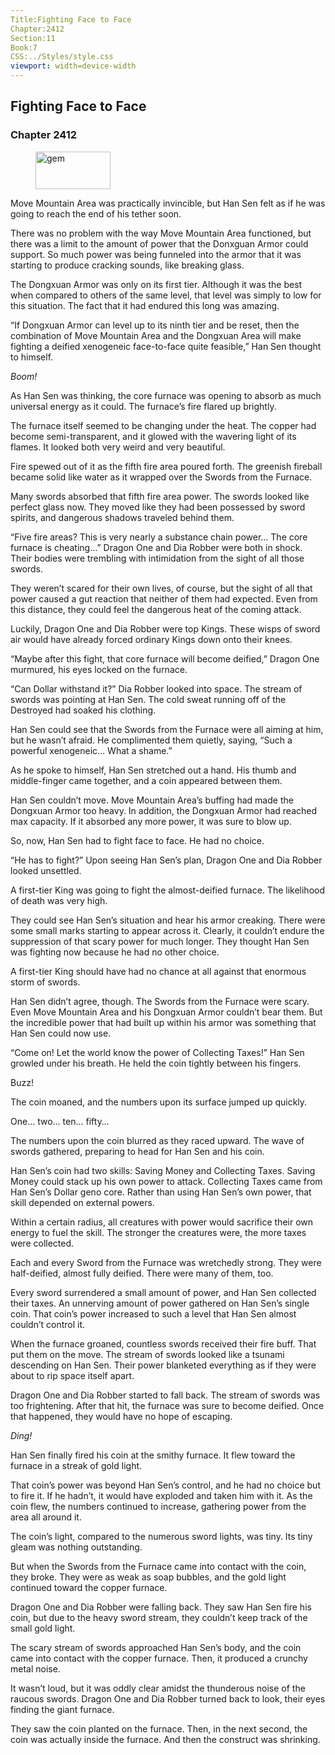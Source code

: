 ```yaml
---
Title:Fighting Face to Face 
Chapter:2412 
Section:11 
Book:7 
CSS:../Styles/style.css 
viewport: width=device-width
---
```

  
## Fighting Face to Face
### Chapter 2412
  
<figure>
	<img src="../Images/gem.gif" alt="gem" id="gem" width="120" height="60" />
</figure>
  

  
Move Mountain Area was practically invincible, but Han Sen felt as if he was going to reach the end of his tether soon.

There was no problem with the way Move Mountain Area functioned, but there was a limit to the amount of power that the Donxguan Armor could support. So much power was being funneled into the armor that it was starting to produce cracking sounds, like breaking glass.

The Dongxuan Armor was only on its first tier. Although it was the best when compared to others of the same level, that level was simply to low for this situation. The fact that it had endured this long was amazing.

“If Dongxuan Armor can level up to its ninth tier and be reset, then the combination of Move Mountain Area and the Dongxuan Area will make fighting a deified xenogeneic face-to-face quite feasible,” Han Sen thought to himself.

*Boom!*

As Han Sen was thinking, the core furnace was opening to absorb as much universal energy as it could. The furnace’s fire flared up brightly.

The furnace itself seemed to be changing under the heat. The copper had become semi-transparent, and it glowed with the wavering light of its flames. It looked both very weird and very beautiful.

Fire spewed out of it as the fifth fire area poured forth. The greenish fireball became solid like water as it wrapped over the Swords from the Furnace.

Many swords absorbed that fifth fire area power. The swords looked like perfect glass now. They moved like they had been possessed by sword spirits, and dangerous shadows traveled behind them.

“Five fire areas? This is very nearly a substance chain power… The core furnace is cheating…” Dragon One and Dia Robber were both in shock. Their bodies were trembling with intimidation from the sight of all those swords.

They weren’t scared for their own lives, of course, but the sight of all that power caused a gut reaction that neither of them had expected. Even from this distance, they could feel the dangerous heat of the coming attack.

Luckily, Dragon One and Dia Robber were top Kings. These wisps of sword air would have already forced ordinary Kings down onto their knees.

“Maybe after this fight, that core furnace will become deified,” Dragon One murmured, his eyes locked on the furnace.

“Can Dollar withstand it?” Dia Robber looked into space. The stream of swords was pointing at Han Sen. The cold sweat running off of the Destroyed had soaked his clothing.

Han Sen could see that the Swords from the Furnace were all aiming at him, but he wasn’t afraid. He complimented them quietly, saying, “Such a powerful xenogeneic… What a shame.”

As he spoke to himself, Han Sen stretched out a hand. His thumb and middle-finger came together, and a coin appeared between them.

Han Sen couldn’t move. Move Mountain Area’s buffing had made the Dongxuan Armor too heavy. In addition, the Dongxuan Armor had reached max capacity. If it absorbed any more power, it was sure to blow up.

So, now, Han Sen had to fight face to face. He had no choice.

“He has to fight?” Upon seeing Han Sen’s plan, Dragon One and Dia Robber looked unsettled.

A first-tier King was going to fight the almost-deified furnace. The likelihood of death was very high.

They could see Han Sen’s situation and hear his armor creaking. There were some small marks starting to appear across it. Clearly, it couldn’t endure the suppression of that scary power for much longer. They thought Han Sen was fighting now because he had no other choice.

A first-tier King should have had no chance at all against that enormous storm of swords.

Han Sen didn’t agree, though. The Swords from the Furnace were scary. Even Move Mountain Area and his Dongxuan Armor couldn’t bear them. But the incredible power that had built up within his armor was something that Han Sen could now use.

“Come on! Let the world know the power of Collecting Taxes!” Han Sen growled under his breath. He held the coin tightly between his fingers.

Buzz!

The coin moaned, and the numbers upon its surface jumped up quickly.

One… two… ten… fifty…

The numbers upon the coin blurred as they raced upward. The wave of swords gathered, preparing to head for Han Sen and his coin.

Han Sen’s coin had two skills: Saving Money and Collecting Taxes. Saving Money could stack up his own power to attack. Collecting Taxes came from Han Sen’s Dollar geno core. Rather than using Han Sen’s own power, that skill depended on external powers.

Within a certain radius, all creatures with power would sacrifice their own energy to fuel the skill. The stronger the creatures were, the more taxes were collected.

Each and every Sword from the Furnace was wretchedly strong. They were half-deified, almost fully deified. There were many of them, too.

Every sword surrendered a small amount of power, and Han Sen collected their taxes. An unnerving amount of power gathered on Han Sen’s single coin. That coin’s power increased to such a level that Han Sen almost couldn’t control it.

When the furnace groaned, countless swords received their fire buff. That put them on the move. The stream of swords looked like a tsunami descending on Han Sen. Their power blanketed everything as if they were about to rip space itself apart.

Dragon One and Dia Robber started to fall back. The stream of swords was too frightening. After that hit, the furnace was sure to become deified. Once that happened, they would have no hope of escaping.

*Ding!*

Han Sen finally fired his coin at the smithy furnace. It flew toward the furnace in a streak of gold light.

That coin’s power was beyond Han Sen’s control, and he had no choice but to fire it. If he hadn’t, it would have exploded and taken him with it. As the coin flew, the numbers continued to increase, gathering power from the area all around it.

The coin’s light, compared to the numerous sword lights, was tiny. Its tiny gleam was nothing outstanding.

But when the Swords from the Furnace came into contact with the coin, they broke. They were as weak as soap bubbles, and the gold light continued toward the copper furnace.

Dragon One and Dia Robber were falling back. They saw Han Sen fire his coin, but due to the heavy sword stream, they couldn’t keep track of the small gold light.

The scary stream of swords approached Han Sen’s body, and the coin came into contact with the copper furnace. Then, it produced a crunchy metal noise.

It wasn’t loud, but it was oddly clear amidst the thunderous noise of the raucous swords. Dragon One and Dia Robber turned back to look, their eyes finding the giant furnace.

They saw the coin planted on the furnace. Then, in the next second, the coin was actually inside the furnace. And then the construct was shrinking.